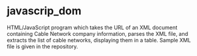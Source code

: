 # javascrip_dom
HTML/JavaScript  program which takes the URL of an XML document containing Cable Network company information, parses the XML file,  and 
extracts the list of cable networks, displaying them in a table.
Sample XML file is given in the repository.

